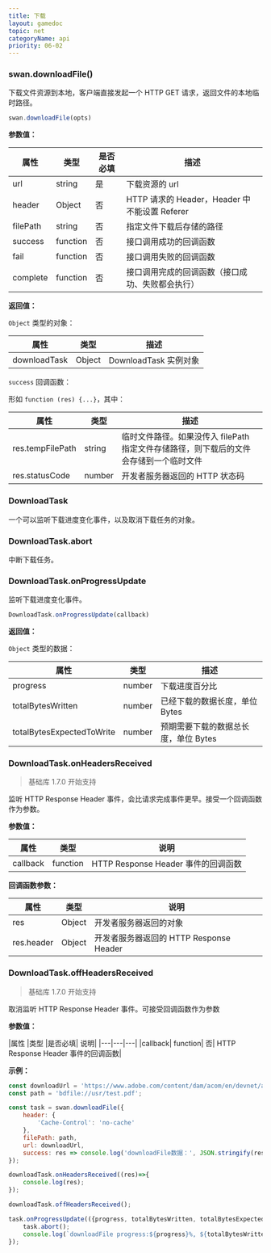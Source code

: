 ```yaml
---
title: 下载
layout: gamedoc
topic: net
categoryName: api
priority: 06-02
---
```


### swan.downloadFile()

下载文件资源到本地，客户端直接发起一个 HTTP GET 请求，返回文件的本地临时路径。

```js
swan.downloadFile(opts)
```

**参数值：**

|属性|类型|是否必填|描述|
|-|-|-|-|
|url|string|是|下载资源的 url|
|header|Object|否|HTTP 请求的 Header，Header 中不能设置 Referer|
|filePath|string|否|指定文件下载后存储的路径|
|success|function|否|接口调用成功的回调函数|
|fail|function|否|接口调用失败的回调函数|
|complete|function|否|接口调用完成的回调函数（接口成功、失败都会执行）|

**返回值：**

`Object` 类型的对象：

|属性|类型|描述|
|-|-|-|
|downloadTask|Object|DownloadTask 实例对象|

`success` 回调函数：

形如 `function (res) {...}`，其中：

|属性|类型|描述|
|-|-|-|
|res.tempFilePath|string|临时文件路径。如果没传入 filePath 指定文件存储路径，则下载后的文件会存储到一个临时文件	|
|res.statusCode|number|开发者服务器返回的 HTTP 状态码|

### DownloadTask

一个可以监听下载进度变化事件，以及取消下载任务的对象。


### DownloadTask.abort

中断下载任务。


### DownloadTask.onProgressUpdate

监听下载进度变化事件。

```js
DownloadTask.onProgressUpdate(callback)
```

**返回值：**

`Object` 类型的数据：

|属性|类型|描述|
|-|-|-|
|progress|number|下载进度百分比|
|totalBytesWritten|number|已经下载的数据长度，单位 Bytes|
|totalBytesExpectedToWrite|number|预期需要下载的数据总长度，单位 Bytes|


### DownloadTask.onHeadersReceived
> 基础库 1.7.0 开始支持

监听 HTTP Response Header 事件，会比请求完成事件更早。接受一个回调函数作为参数。

**参数值：**

|属性 |类型 |说明|
|---|---|---|
|callback| function| HTTP Response Header 事件的回调函数|

**回调函数参数：**

|属性 |类型 |说明|
|---|---|---|
|res |Object | 开发者服务器返回的对象|
|res.header	|Object	|开发者服务器返回的 HTTP Response Header|


### DownloadTask.offHeadersReceived
> 基础库 1.7.0 开始支持

取消监听 HTTP Response Header 事件。可接受回调函数作为参数

**参数值：**

|属性 |类型 |是否必填| 说明|
|---|---|---|
|callback| function| 否| HTTP Response Header 事件的回调函数|


**示例：**

```js
const downloadUrl = 'https://www.adobe.com/content/dam/acom/en/devnet/acrobat/pdfs/pdf_open_parameters.pdf';
const path = 'bdfile://usr/test.pdf';

const task = swan.downloadFile({
    header: {
        'Cache-Control': 'no-cache'
    },
    filePath: path,
    url: downloadUrl,
    success: res => console.log('downloadFile数据：', JSON.stringify(res))
});

downloadTask.onHeadersReceived((res)=>{
    console.log(res);
});

downloadTask.offHeadersReceived();

task.onProgressUpdate(({progress, totalBytesWritten, totalBytesExpectedToWrite}) => {
    task.abort();
    console.log(`downloadFile progress:${progress}%, ${totalBytesWritten}/${totalBytesExpectedToWrite}`);
});

```